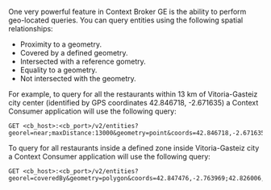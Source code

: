 One very powerful feature in Context Broker GE is the ability to perform
geo-located queries. You can query entities using the following spatial relationships: 

 * Proximity to a geometry.
 * Covered by a defined geometry.
 * Intersected with a reference gometry.
 * Equality to a geometry.
 * Not intersected with the geometry.


 For example, to query for all the restaurants within 13 km of Vitoria-Gasteiz
 city center (identified by GPS coordinates 42.846718, -2.671635)
a Context Consumer application will use the following query:

    GET <cb_host>:<cb_port>/v2/entities?georel=near;maxDistance:13000&geometry=point&coords=42.846718,-2.671635


To query for all restaurants inside a defined zone inside Vitoria-Gasteiz city a Context Consumer application will use the following query: 

    GET <cb_host>:<cb_port>/v2/entities?georel=coveredBy&geometry=polygon&coords=42.847476,-2.763969;42.826006,-2.743151;42.826485,-2.653740;42.867061,-2.630934;42.881801,-2.640617;42.867767,-2.726723;42.847476,-2.763969
